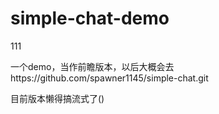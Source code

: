 # simple-chat-demo
111

一个demo，当作前瞻版本，以后大概会去https://github.com/spawner1145/simple-chat.git

目前版本懒得搞流式了()
